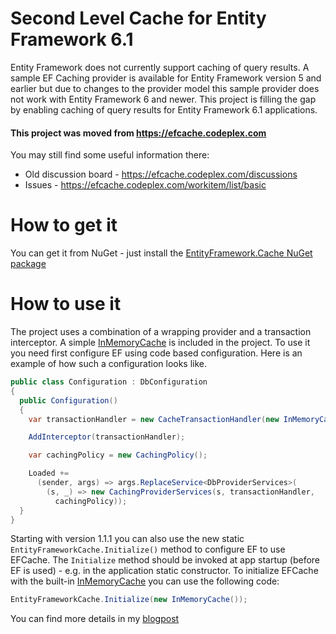# Second Level Cache for Entity Framework 6.1

Entity Framework does not currently support caching of query results. A sample EF Caching provider is available for Entity Framework version 5 and earlier but due to changes to the provider model this sample provider does not work with Entity Framework 6 and newer. This project is filling the gap by enabling caching of query results for Entity Framework 6.1 applications. 

#### This project was moved from https://efcache.codeplex.com

You may still find some useful information there:

 - Old discussion board - https://efcache.codeplex.com/discussions
 - Issues - https://efcache.codeplex.com/workitem/list/basic

# How to get it

You can get it from NuGet - just install the [EntityFramework.Cache NuGet package](http://www.nuget.org/packages/EntityFramework.Cache)

# How to use it

The project uses a combination of a wrapping provider and a transaction interceptor. A simple [InMemoryCache](https://github.com/moozzyk/EFCache/blob/master/EFCache/InMemoryCache.cs) is included in the project. To use it you need first configure EF using code based configuration. Here is an example of how such a configuration looks like.

```C#
public class Configuration : DbConfiguration
{
  public Configuration()
  {
    var transactionHandler = new CacheTransactionHandler(new InMemoryCache());

    AddInterceptor(transactionHandler);

    var cachingPolicy = new CachingPolicy();

    Loaded +=
      (sender, args) => args.ReplaceService<DbProviderServices>(
        (s, _) => new CachingProviderServices(s, transactionHandler, 
          cachingPolicy));
  }
}
```

Starting with version 1.1.1 you can also use the new static `EntityFrameworkCache.Initialize()` method to configure EF to use EFCache. The `Initialize` method should be invoked at app startup (before EF is used) - e.g. in the application static constructor. To initialize EFCache with the built-in [InMemoryCache](https://github.com/moozzyk/EFCache/blob/master/EFCache/InMemoryCache.cs) you can use the following code:

```C#
EntityFrameworkCache.Initialize(new InMemoryCache());
```

You can find more details in my [blogpost](http://blog.3d-logic.com/2014/03/20/second-level-cache-for-ef-6-1/)
